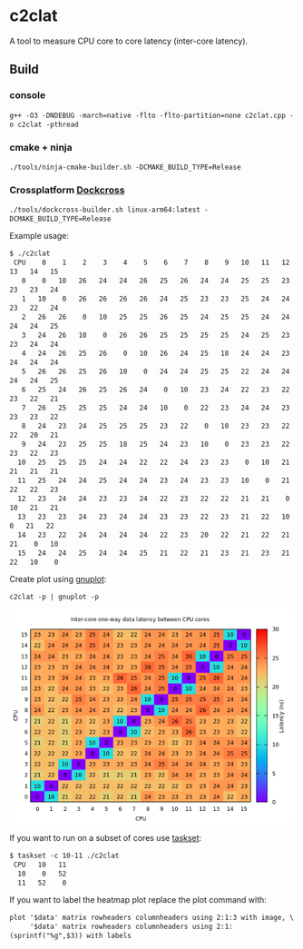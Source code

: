 # c2clat

A tool to measure CPU core to core latency (inter-core latency).

## Build

### console
```console
g++ -O3 -DNDEBUG -march=native -flto -flto-partition=none c2clat.cpp -o c2clat -pthread
```

### cmake + ninja
```console
./tools/ninja-cmake-builder.sh -DCMAKE_BUILD_TYPE=Release
```

### Crossplatform [Dockcross](https://github.com/dockcross/dockcross)
```console
./tools/dockcross-builder.sh linux-arm64:latest -DCMAKE_BUILD_TYPE=Release
```

Example usage:

```console
$ ./c2clat 
 CPU    0    1    2    3    4    5    6    7    8    9   10   11   12   13   14   15
   0    0   10   26   24   24   26   25   26   24   24   25   25   23   23   23   24
   1   10    0   26   26   26   26   24   25   23   23   25   24   24   23   22   24
   2   26   26    0   10   25   25   26   25   24   25   25   24   24   24   24   25
   3   24   26   10    0   26   26   25   25   25   25   24   25   23   23   24   24
   4   24   26   25   26    0   10   26   24   25   18   24   24   23   24   24   24
   5   26   26   25   26   10    0   24   24   25   25   22   24   24   24   24   25
   6   25   24   26   25   26   24    0   10   23   24   22   23   22   23   22   21
   7   26   25   25   25   24   24   10    0   22   23   24   24   23   23   23   22
   8   24   23   24   25   25   25   23   22    0   10   23   23   22   22   20   21
   9   24   23   25   25   18   25   24   23   10    0   23   23   22   23   22   23
  10   25   25   25   24   24   22   22   24   23   23    0   10   21   21   21   21
  11   25   24   24   25   24   24   23   24   23   23   10    0   21   22   22   23
  12   23   24   24   23   23   24   22   23   22   22   21   21    0   10   21   21
  13   23   23   24   23   24   24   23   23   22   23   21   22   10    0   21   22
  14   23   22   24   24   24   24   22   23   20   22   21   22   21   21    0   10
  15   24   24   25   24   24   25   21   22   21   23   21   23   21   22   10    0
```

Create plot using [gnuplot](http://gnuplot.sourceforge.net/):

```console
c2clat -p | gnuplot -p
```

![Plot of inter-core latency](https://github.com/bensuperpc/c2clat/blob/main/c2clat.png)

If you want to run on a subset of cores use [taskset](https://www.man7.org/linux/man-pages/man1/taskset.1.html):

```console
$ taskset -c 10-11 ./c2clat
 CPU   10   11
  10    0   52
  11   52    0
```

If you want to label the heatmap plot replace the plot command with:

```gnuplot
plot '$data' matrix rowheaders columnheaders using 2:1:3 with image, \
     '$data' matrix rowheaders columnheaders using 2:1:(sprintf("%g",$3)) with labels
```
